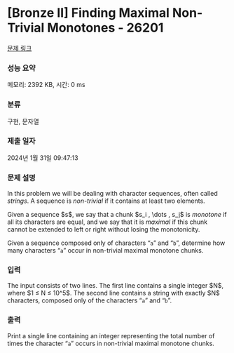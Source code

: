 # [Bronze II] Finding Maximal Non-Trivial Monotones - 26201 

[문제 링크](https://www.acmicpc.net/problem/26201) 

### 성능 요약

메모리: 2392 KB, 시간: 0 ms

### 분류

구현, 문자열

### 제출 일자

2024년 1월 31일 09:47:13

### 문제 설명

<p>In this problem we will be dealing with character sequences, often called <em>strings</em>. A sequence is <em>non-trivial</em> if it contains at least two elements.</p>

<p>Given a sequence $s$, we say that a chunk $s_i , \dots , s_j$ is <em>monotone</em> if all its characters are equal, and we say that it is <em>maximal</em> if this chunk cannot be extended to left or right without losing the monotonicity.</p>

<p>Given a sequence composed only of characters “<code>a</code>” and “<code>b</code>”, determine how many characters “<code>a</code>” occur in non-trivial maximal monotone chunks.</p>

### 입력 

 <p>The input consists of two lines. The first line contains a single integer $N$, where $1 ≤ N ≤ 10^5$. The second line contains a string with exactly $N$ characters, composed only of the characters “<code>a</code>” and “<code>b</code>”.</p>

### 출력 

 <p>Print a single line containing an integer representing the total number of times the character “<code>a</code>” occurs in non-trivial maximal monotone chunks.</p>

